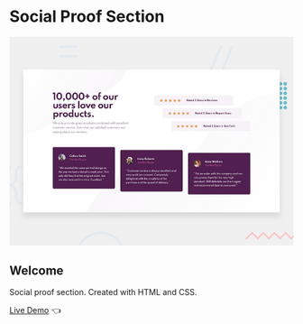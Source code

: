 # Social Proof Section

![Design preview for the Social proof section](./design/desktop-preview.jpg)

## Welcome 

Social proof section. Created with HTML and CSS.

[Live Demo](https://dmitriy24s.github.io/social-proof-section/) 👈
